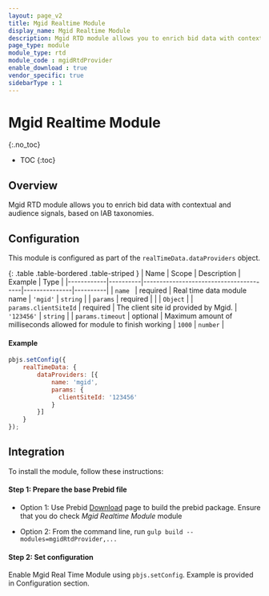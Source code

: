 ```yaml
---
layout: page_v2
title: Mgid Realtime Module
display_name: Mgid Realtime Module
description: Mgid RTD module allows you to enrich bid data with contextual and audience signals, based on IAB taxonomies.
page_type: module
module_type: rtd
module_code : mgidRtdProvider
enable_download : true
vendor_specific: true
sidebarType : 1
---
```


# Mgid Realtime Module
{:.no_toc}

* TOC
{:toc}

## Overview
Mgid RTD module allows you to enrich bid data with contextual and audience signals, based on IAB taxonomies.

## Configuration

This module is configured as part of the `realTimeData.dataProviders` object.

{: .table .table-bordered .table-striped }
| Name       | Scope    | Description                            | Example       | Type     |
|------------|----------|----------------------------------------|---------------|----------|
| `name `     | required | Real time data module name | `'mgid'`   | `string` |
| `params`      | required |  | | `Object` |
| `params.clientSiteId`      | required | The client site id provided by Mgid. | `'123456'` | `string` |
| `params.timeout`      | optional | Maximum amount of milliseconds allowed for module to finish working | `1000` | `number` |

#### Example

```javascript
pbjs.setConfig({
    realTimeData: {
        dataProviders: [{
            name: 'mgid',
            params: {
              clientSiteId: '123456'
            }
        }]
    }
});
```

## Integration
To install the module, follow these instructions:

#### Step 1: Prepare the base Prebid file

- Option 1: Use Prebid [Download](/download.html) page to build the prebid package. Ensure that you do check *Mgid Realtime Module* module

- Option 2: From the command line, run `gulp build --modules=mgidRtdProvider,...`

#### Step 2: Set configuration

Enable Mgid Real Time Module using `pbjs.setConfig`. Example is provided in Configuration section.

